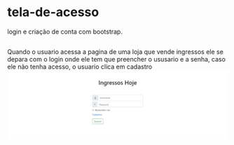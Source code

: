 # tela-de-acesso
 login e criação de conta com bootstrap.

## 
Quando o usuario acessa a pagina de uma loja que vende ingressos ele se depara com o login onde ele tem que preencher o ususario e a senha, caso ele não tenha acesso, o usuario clica em cadastro
 ![..](login.jpg)
